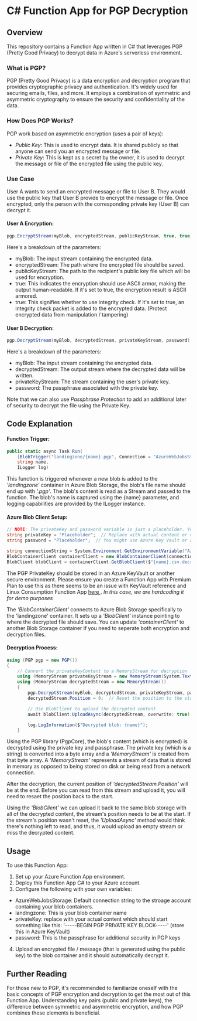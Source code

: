 # C# Function App for PGP Decryption

## Overview

This repository contains a Function App written in C# that leverages PGP (Pretty Good Privacy) to decrypt data in Azure's serverless environment. 

### What is PGP?

PGP (Pretty Good Privacy) is a data encryption and decryption program that provides cryptographic privacy and authentication. It's widely used for securing emails, files, and more. It employs a combination of symmetric and asymmetric cryptography to ensure the security and confidentiality of the data.


### How Does PGP Works? 

PGP work based on asymmetric encryption (uses a pair of keys):

- *Public Key*: This is used to encrypt data. It is shared publicly so that anyone can send you an encrypted message or file.
- *Private Key*: This is kept as a secret by the owner, it is used to decrypt the message or file of the encrypted file using the public key. 


### Use Case

User A wants to send an encrypted message or file to User B. They would use the public key that User B provide to encrypt the message or file. Once encrypted, only the person with the corresponding private key (User B) can decrypt it. 

#### User A Encryption: 
```csharp
pgp.EncryptStream(myBlob, encryptedStream, publicKeyStream, true, true);
```
Here's a breakdown of the parameters:

- myBlob: The input stream containing the encrypted data.
- encryptedStream: The path where the encrypted file should be saved.
- publicKeyStream: The path to the recipient's public key file which will be used for encryption.
- true: This indicates the encryption should use ASCII armor, making the output human-readable. If it's set to true, the encryption result is ASCII armored.
- true: This signifies whether to use integrity check. If it's set to true, an integrity check packet is added to the encrypted data. (Protect encrypted data from manipulation / tampering)

#### User B Decryption: 
```csharp
pgp.DecryptStream(myBlob, decryptedStream, privateKeyStream, password);
```

Here's a breakdown of the parameters:

- myBlob: The input stream containing the encrypted data.
- decryptedStream: The output stream where the decrypted data will be written.
- privateKeyStream: The stream containing the user's private key.
- password: The passphrase associated with the private key.


Note that we can also use *Passphrase Protection* to add an additional later of security to decrypt the file using the Private Key. 

## Code Explanation

#### Function Trigger:

```csharp
public static async Task Run(
    [BlobTrigger("landingzone/{name}.pgp", Connection = "AzureWebJobsStorage")] Stream myBlob,
    string name,
    ILogger log)
```

This function is triggered whenever a new blob is added to the *'landingzone'* container in Azure Blob Storage, the blob's file name should end up with *'.pgp'*. The blob's content is read as a Stream and passed to the function. The blob's name is captured using the {name} parameter, and logging capabilities are provided by the ILogger instance.

#### Azure Blob Client Setup:

```csharp
// NOTE: The privateKey and password variable is just a placeholder. You'd ideally get this from a secure source like Azure Key Vault.
string privateKey = "Placeholder";  // Replace with actual content or use Azure Key Vault.
string password = "Placeholder";  // You might use Azure Key Vault or another secure mechanism for this too.

string connectionString = System.Environment.GetEnvironmentVariable("AzureWebJobsStorage");
BlobContainerClient containerClient = new BlobContainerClient(connectionString, "landingzone");
BlobClient blobClient = containerClient.GetBlobClient($"{name}.csv.decrypted");
```

The PGP PrivateKey should be stored in an Azure KeyVault or another secure environment. Please ensure you create a Function App with Premium Plan to use this as there seems to be an issue with KeyVault reference and Linux Consumption Function App  <a href = "https://github.com/Azure/Azure-Functions/issues/2248"> here </a>.  *In this case, we are hardcoding it for demo purposes* 

The *'BlobContainerClient'* connects to Azure Blob Storage specifically to the 'landingzone' container. It sets up a *'BlobClient'* instance pointing to where the decrypted file should save. You can update *'containerClient'* to another Blob Storage container if you need to seperate both encryption and decryption files.

#### Decryption Process:

```csharp
using (PGP pgp = new PGP())
{
    // Convert the privateKeyContent to a MemoryStream for decryption
    using (MemoryStream privateKeyStream = new MemoryStream(System.Text.Encoding.UTF8.GetBytes(privateKey)))
    using (MemoryStream decryptedStream = new MemoryStream())
    {
        pgp.DecryptStream(myBlob, decryptedStream, privateKeyStream, password);
        decryptedStream.Position = 0;  // Reset the position to the start of the stream for uploading

        // Use BlobClient to upload the decrypted content
        await blobClient.UploadAsync(decryptedStream, overwrite: true);

        log.LogInformation($"Decrypted blob: {name}");
    }
```
Using the PGP library (PgpCore), the blob's content (which is encrypted) is decrypted using the private key and passphrase. The private key (which is a string) is converted into a byte array and a *'MemoryStream'* is created from that byte array. A *'MemoryStream'* represents a stream of data that is stored in memory as opposed to being stored on disk or being read from a network connection.

After the decryption, the current position of *'decryptedStream.Position'* will be at the end. Before you can read from this stream and upload it, you will need to resaet the position back to the start. 

Using the *'BlobClient'* we can upload it back to the same blob storage with all of the decrypted content, the stream's position needs to be at the start. If the stream's position wasn't reset, the *'UploadAsync'* method would think there's nothing left to read, and thus, it would upload an empty stream or miss the decrypted content.

## Usage
To use this Function App:

1. Set up your Azure Function App environment.
2. Deploy this Function App C# to your Azure account.
3. Configure the following with your own variables:

- AzureWebJobsStorage: Default connection string to the stroage account containing your blob containers.
- landingzone: This is your blob container name
- privateKey: replace with your actual content which should start something like this: '-----BEGIN PGP PRIVATE KEY BLOCK-----' (store this in Azure KeyVault)
- password: This is the passphrase for additional security in PGP keys

4. Upload an encrypted file / message (that is generated using the public key) to the blob container and it should automatically decrypt it. 

## Further Reading
For those new to PGP, it's recommended to familiarize oneself with the basic concepts of PGP encryption and decryption to get the most out of this Function App. Understanding key pairs (public and private keys), the difference between symmetric and asymmetric encryption, and how PGP combines these elements is beneficial.